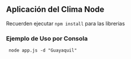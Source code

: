 ## Aplicación del Clima Node

Recuerden ejecutar ``` npm install ``` para las librerias

### Ejemplo de Uso por Consola
``` 
 node app.js -d "Guayaquil"
```
